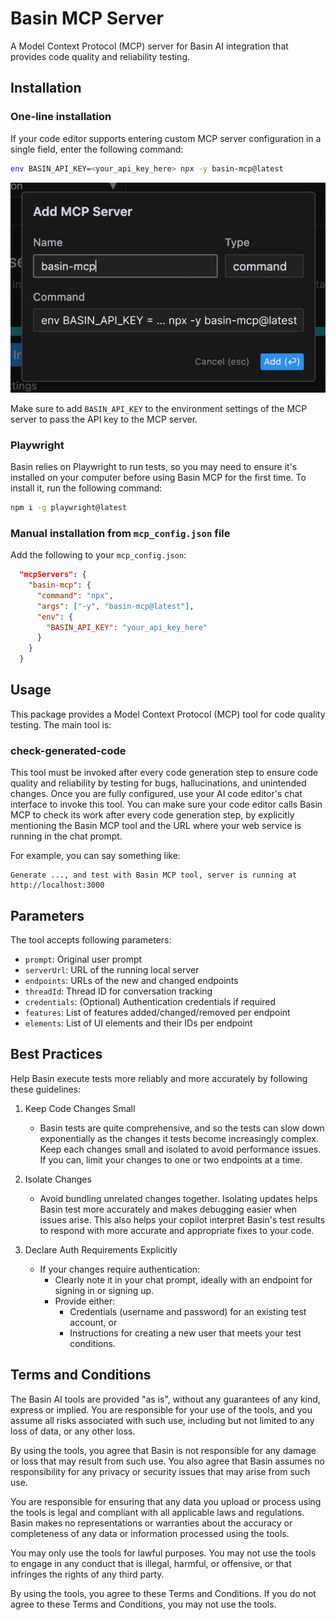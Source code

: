 # Basin MCP Server

A Model Context Protocol (MCP) server for Basin AI integration that provides code quality and reliability testing.

## Installation

### One-line installation

If your code editor supports entering custom MCP server configuration in a single field, enter the following command:

```bash
env BASIN_API_KEY=<your_api_key_here> npx -y basin-mcp@latest
```

![MCP settings](mcp-settings.png)

Make sure to add `BASIN_API_KEY` to the environment settings of the MCP server to pass the API key to the MCP server.

### Playwright
Basin relies on Playwright to run tests, so you may need to ensure it's installed on your computer before using Basin MCP for the first time. To install it, run the following command:

```bash
npm i -g playwright@latest
```

### Manual installation from `mcp_config.json` file

Add the following to your `mcp_config.json`:

```json
  "mcpServers": {
    "basin-mcp": {
      "command": "npx",
      "args": ["-y", "basin-mcp@latest"],
      "env": {
        "BASIN_API_KEY": "your_api_key_here"
      }
    }
  }
```

## Usage

This package provides a Model Context Protocol (MCP) tool for code quality testing. The main tool is:

### check-generated-code

This tool must be invoked after every code generation step to ensure code quality and reliability by testing for bugs, hallucinations, and unintended changes. Once you are fully configured, use your AI code editor's chat interface to invoke this tool. You can make sure your code editor calls Basin MCP to check its work after every code generation step, by explicitly mentioning the Basin MCP tool and the URL where your web service is running in the chat prompt.

For example, you can say something like:

```
Generate ..., and test with Basin MCP tool, server is running at http://localhost:3000
```


## Parameters

The tool accepts following parameters:
- `prompt`: Original user prompt
- `serverUrl`: URL of the running local server
- `endpoints`: URLs of the new and changed endpoints
- `threadId`: Thread ID for conversation tracking
- `credentials`: (Optional) Authentication credentials if required
- `features`: List of features added/changed/removed per endpoint
- `elements`: List of UI elements and their IDs per endpoint

## Best Practices

Help Basin execute tests more reliably and more accurately by following these guidelines:

1. Keep Code Changes Small
   - Basin tests are quite comprehensive, and so the tests can slow down exponentially as the changes it tests become increasingly complex. Keep each changes small and isolated to avoid performance issues. If you can, limit your changes to one or two endpoints at a time.

2. Isolate Changes
   - Avoid bundling unrelated changes together. Isolating updates helps Basin test more accurately and makes debugging easier when issues arise. This also helps your copilot interpret Basin's test results to respond with more accurate and appropriate fixes to your code.

3. Declare Auth Requirements Explicitly
   - If your changes require authentication:
     - Clearly note it in your chat prompt, ideally with an endpoint for signing in or signing up.
     - Provide either:
       - Credentials (username and password) for an existing test account, or
       - Instructions for creating a new user that meets your test conditions.

## Terms and Conditions

The Basin AI tools are provided "as is", without any guarantees of any kind, express or implied. You are responsible for your use of the tools, and you assume all risks associated with such use, including but not limited to any loss of data, or any other loss.

By using the tools, you agree that Basin is not responsible for any damage or loss that may result from such use. You also agree that Basin assumes no responsibility for any privacy or security issues that may arise from such use.

You are responsible for ensuring that any data you upload or process using the tools is legal and compliant with all applicable laws and regulations. Basin makes no representations or warranties about the accuracy or completeness of any data or information processed using the tools.

You may only use the tools for lawful purposes. You may not use the tools to engage in any conduct that is illegal, harmful, or offensive, or that infringes the rights of any third party.

By using the tools, you agree to these Terms and Conditions. If you do not agree to these Terms and Conditions, you may not use the tools.
